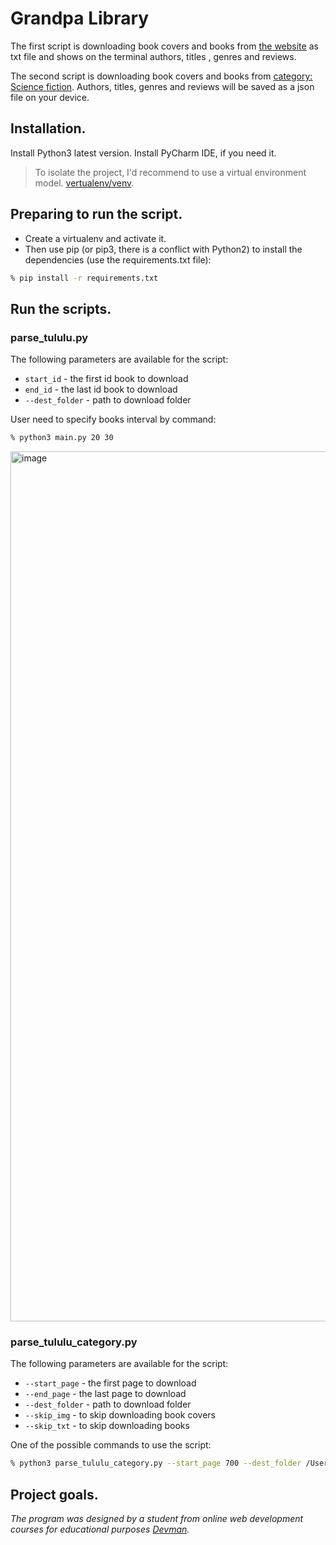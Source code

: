 # Grandpa Library
The first script is downloading book covers and books from [the website](https://tululu.org) as txt file and shows on the terminal authors, titles , genres and reviews.

The second script is downloading book covers and books from [category: Science fiction](https://tululu.org/l55/). Authors, titles, genres and reviews will be saved as a json file on your device.
## Installation.
Install Python3 latest version. Install PyCharm IDE, if you need it.
> To isolate the project, I'd recommend to use a virtual environment model. [vertualenv/venv](https://docs.python.org/3/library/venv.html).
 ## Preparing to run the script.
+ Create a virtualenv and activate it.
+ Then use pip (or pip3, there is a conflict with Python2) to install the dependencies (use the requirements.txt file):
```bash
% pip install -r requirements.txt
```
## Run the scripts.
### parse_tululu.py
The following parameters are available for the script:
+ ```start_id``` - the first id book to download
+ ```end_id``` - the last id book to download
+ ```--dest_folder``` - path to download folder

User need to specify books interval by command:
```bash
% python3 main.py 20 30
```
<img width="1392" alt="image" src="https://github.com/DenisChukchin/Grandpa_Library/assets/125466667/607cadc0-f8e9-4dd9-876b-243401a63e09">

### parse_tululu_category.py
The following parameters are available for the script:
+ ```--start_page``` - the first page to download
+ ```--end_page``` - the last page to download
+ ```--dest_folder``` - path to download folder
+ ```--skip_img``` - to skip downloading book covers
+ ```--skip_txt``` - to skip downloading books

One of the possible commands to use the script:
```bash
% python3 parse_tululu_category.py --start_page 700 --dest_folder /Users/denischukchin/Downloads --skip_img
```
## Project goals.
*The program was designed by a student from online web development courses for educational purposes [Devman](https://dvmn.org).*